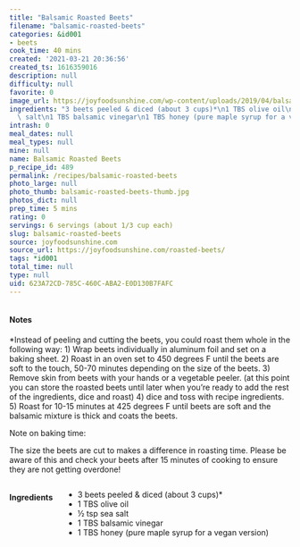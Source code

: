 ```yaml
---
title: "Balsamic Roasted Beets"
filename: "balsamic-roasted-beets"
categories: &id001
- beets
cook_time: 40 mins
created: '2021-03-21 20:36:56'
created_ts: 1616359016
description: null
difficulty: null
favorite: 0
image_url: https://joyfoodsunshine.com/wp-content/uploads/2019/04/balsamic-roasted-beets-recipe-6.jpg
ingredients: "3 beets peeled & diced (about 3 cups)*\n1 TBS olive oil\n\xBD tsp sea\
  \ salt\n1 TBS balsamic vinegar\n1 TBS honey (pure maple syrup for a vegan version)"
intrash: 0
meal_dates: null
meal_types: null
mine: null
name: Balsamic Roasted Beets
p_recipe_id: 489
permalink: /recipes/balsamic-roasted-beets
photo_large: null
photo_thumb: balsamic-roasted-beets-thumb.jpg
photos_dict: null
prep_time: 5 mins
rating: 0
servings: 6 servings (about 1/3 cup each)
slug: balsamic-roasted-beets
source: joyfoodsunshine.com
source_url: https://joyfoodsunshine.com/roasted-beets/
tags: *id001
total_time: null
type: null
uid: 623A72CD-785C-460C-ABA2-E0D130B7FAFC
---
```

<div class="large-8 medium-7 columns" id="writeup">		<div id="notes"><h4>Notes</h4>
<div class="box box-notes"><p>*Instead of peeling and cutting the beets, you could roast them whole in the following way: 1) Wrap beets individually in aluminum foil and set on a baking sheet. 2) Roast in an oven set to 450 degrees F until the beets are soft to the touch, 50-70 minutes depending on the size of the beets. 3) Remove skin from beets with your hands or a vegetable peeler. (at this point you can store the roasted beets until later when you’re ready to add the rest of the ingredients, dice and roast) 4) dice and toss with recipe ingredients. 5) Roast for 10-15 minutes at 425 degrees F until beets are soft and the balsamic mixture is thick and coats the beets.</p>
<p>Note on baking time:</p>
<p>The size the beets are cut to makes a difference in roasting time. Please be aware of this and check your beets after 15 minutes of cooking to ensure they are not getting overdone!</p>
</div></div>	</div><!-- #writeup -->
</div><!-- #row-one -->
<div class="row" id="row-two">	<div class="medium-4 small-5 columns" id="ingredients"><h4>Ingredients</h4><div class="box box-ingredients content"><ul>
<li>3 beets peeled &amp; diced (about 3 cups)*</li>
<li>1 TBS olive oil</li>
<li>½ tsp sea salt</li>
<li>1 TBS balsamic vinegar</li>
<li>1 TBS honey (pure maple syrup for a vegan version)</li>
</ul>
</div>	</div>	<div class="medium-6 small-7 columns" id="directions">	</div>